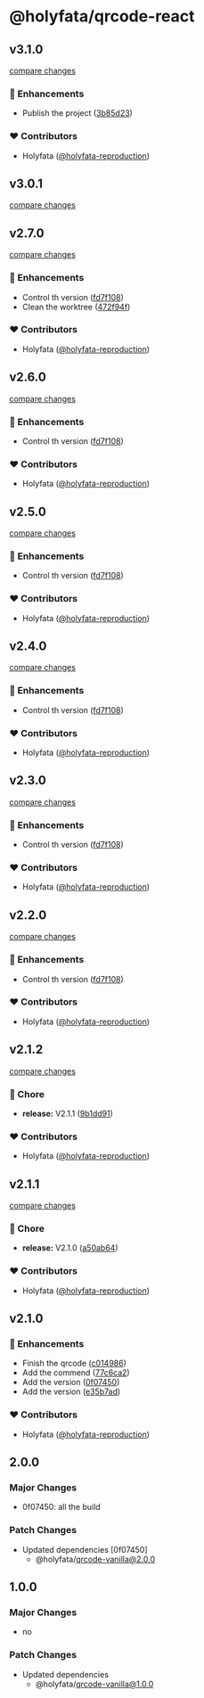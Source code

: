 # @holyfata/qrcode-react

## v3.1.0

[compare changes](https://github.com/holyfata/qrcode/compare/v3.0.0...v3.1.0)

### 🚀 Enhancements

- Publish the project ([3b85d23](https://github.com/holyfata/qrcode/commit/3b85d23))

### ❤️ Contributors

- Holyfata ([@holyfata-reproduction](https://github.com/holyfata-reproduction))

## v3.0.1

[compare changes](https://github.com/holyfata/qrcode/compare/v3.0.0...v3.0.1)

## v2.7.0

[compare changes](https://github.com/holyfata/qrcode/compare/v2.1.2...v2.7.0)

### 🚀 Enhancements

- Control th version ([fd7f108](https://github.com/holyfata/qrcode/commit/fd7f108))
- Clean the worktree ([472f94f](https://github.com/holyfata/qrcode/commit/472f94f))

### ❤️ Contributors

- Holyfata ([@holyfata-reproduction](https://github.com/holyfata-reproduction))

## v2.6.0

[compare changes](https://github.com/holyfata/qrcode/compare/v2.1.2...v2.6.0)

### 🚀 Enhancements

- Control th version ([fd7f108](https://github.com/holyfata/qrcode/commit/fd7f108))

### ❤️ Contributors

- Holyfata ([@holyfata-reproduction](https://github.com/holyfata-reproduction))

## v2.5.0

[compare changes](https://github.com/holyfata/qrcode/compare/v2.1.2...v2.5.0)

### 🚀 Enhancements

- Control th version ([fd7f108](https://github.com/holyfata/qrcode/commit/fd7f108))

### ❤️ Contributors

- Holyfata ([@holyfata-reproduction](https://github.com/holyfata-reproduction))

## v2.4.0

[compare changes](https://github.com/holyfata/qrcode/compare/v2.1.2...v2.4.0)

### 🚀 Enhancements

- Control th version ([fd7f108](https://github.com/holyfata/qrcode/commit/fd7f108))

### ❤️ Contributors

- Holyfata ([@holyfata-reproduction](https://github.com/holyfata-reproduction))

## v2.3.0

[compare changes](https://github.com/holyfata/qrcode/compare/v2.1.2...v2.3.0)

### 🚀 Enhancements

- Control th version ([fd7f108](https://github.com/holyfata/qrcode/commit/fd7f108))

### ❤️ Contributors

- Holyfata ([@holyfata-reproduction](https://github.com/holyfata-reproduction))

## v2.2.0

[compare changes](https://github.com/holyfata/qrcode/compare/v2.1.2...v2.2.0)

### 🚀 Enhancements

- Control th version ([fd7f108](https://github.com/holyfata/qrcode/commit/fd7f108))

### ❤️ Contributors

- Holyfata ([@holyfata-reproduction](https://github.com/holyfata-reproduction))

## v2.1.2

[compare changes](https://github.com/holyfata/qrcode/compare/v2.1.1...v2.1.2)

### 🏡 Chore

- **release:** V2.1.1 ([9b1dd91](https://github.com/holyfata/qrcode/commit/9b1dd91))

### ❤️ Contributors

- Holyfata ([@holyfata-reproduction](https://github.com/holyfata-reproduction))

## v2.1.1

[compare changes](https://github.com/holyfata/qrcode/compare/v2.1.0...v2.1.1)

### 🏡 Chore

- **release:** V2.1.0 ([a50ab64](https://github.com/holyfata/qrcode/commit/a50ab64))

### ❤️ Contributors

- Holyfata ([@holyfata-reproduction](https://github.com/holyfata-reproduction))

## v2.1.0


### 🚀 Enhancements

- Finish the qrcode ([c014986](https://github.com/holyfata/qrcode/commit/c014986))
- Add the commend ([77c6ca2](https://github.com/holyfata/qrcode/commit/77c6ca2))
- Add the version ([0f07450](https://github.com/holyfata/qrcode/commit/0f07450))
- Add the version ([e35b7ad](https://github.com/holyfata/qrcode/commit/e35b7ad))

### ❤️ Contributors

- Holyfata ([@holyfata-reproduction](https://github.com/holyfata-reproduction))

## 2.0.0

### Major Changes

- 0f07450: all the build

### Patch Changes

- Updated dependencies [0f07450]
  - @holyfata/qrcode-vanilla@2.0.0

## 1.0.0

### Major Changes

- no

### Patch Changes

- Updated dependencies
  - @holyfata/qrcode-vanilla@1.0.0
